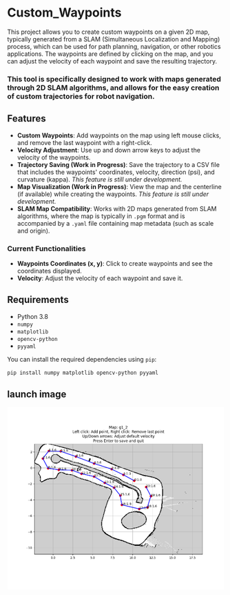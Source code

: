 # Custom_Waypoints

This project allows you to create custom waypoints on a given 2D map, typically generated from a SLAM (Simultaneous Localization and Mapping) process, which can be used for path planning, navigation, or other robotics applications. The waypoints are defined by clicking on the map, and you can adjust the velocity of each waypoint and save the resulting trajectory.

### This tool is specifically designed to work with maps generated through 2D SLAM algorithms, and allows for the easy creation of custom trajectories for robot navigation.

## Features

- **Custom Waypoints**: Add waypoints on the map using left mouse clicks, and remove the last waypoint with a right-click.
- **Velocity Adjustment**: Use up and down arrow keys to adjust the velocity of the waypoints.
- **Trajectory Saving (Work in Progress)**: Save the trajectory to a CSV file that includes the waypoints' coordinates, velocity, direction (psi), and curvature (kappa). *This feature is still under development.*
- **Map Visualization (Work in Progress)**: View the map and the centerline (if available) while creating the waypoints. *This feature is still under development.*
- **SLAM Map Compatibility**: Works with 2D maps generated from SLAM algorithms, where the map is typically in `.pgm` format and is accompanied by a `.yaml` file containing map metadata (such as scale and origin).

### Current Functionalities

- **Waypoints Coordinates (x, y)**: Click to create waypoints and see the coordinates displayed.
- **Velocity**: Adjust the velocity of each waypoint and save it.
  
## Requirements

- Python 3.8
- `numpy`
- `matplotlib`
- `opencv-python`
- `pyyaml`

You can install the required dependencies using `pip`:

```bash
pip install numpy matplotlib opencv-python pyyaml
```
## launch image

![Execution Screenshot](images/launch.png)

